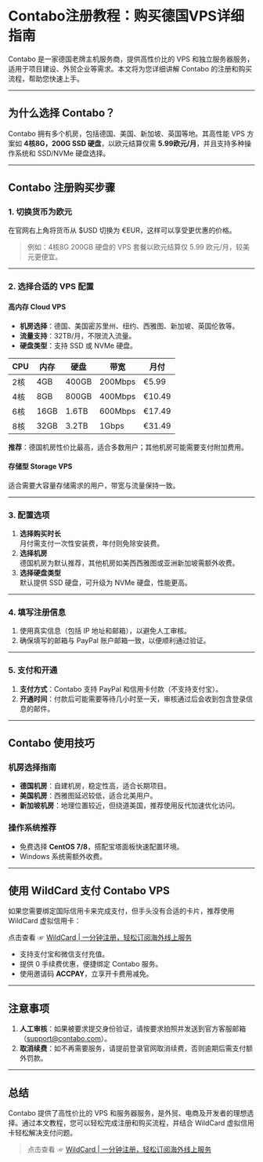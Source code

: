 # Contabo注册教程：购买德国VPS详细指南

Contabo 是一家德国老牌主机服务商，提供高性价比的 VPS 和独立服务器服务，适用于项目建设、外贸企业等需求。本文将为您详细讲解 Contabo 的注册和购买流程，帮助您快速上手。

---

## 为什么选择 Contabo？

Contabo 拥有多个机房，包括德国、美国、新加坡、英国等地。其高性能 VPS 方案如 **4核8G，200G SSD 硬盘**，以欧元结算仅需 **5.99欧元/月**，并且支持多种操作系统和 SSD/NVMe 硬盘选择。

---

## Contabo 注册购买步骤

### 1. 切换货币为欧元
在官网右上角将货币从 $USD 切换为 €EUR，这样可以享受更优惠的价格。

> 例如：4核8G 200GB 硬盘的 VPS 套餐以欧元结算仅 5.99 欧元/月，较美元更便宜。

---

### 2. 选择合适的 VPS 配置

#### 高内存 Cloud VPS
- **机房选择**：德国、美国密苏里州、纽约、西雅图、新加坡、英国伦敦等。
- **流量支持**：32TB/月，不限流入流量。
- **硬盘类型**：支持 SSD 或 NVMe 硬盘。

| CPU   | 内存   | 硬盘    | 带宽     | 月付     |
|-------|--------|---------|----------|----------|
| 2核   | 4GB    | 400GB   | 200Mbps  | €5.99    |
| 4核   | 8GB    | 800GB   | 400Mbps  | €10.49   |
| 6核   | 16GB   | 1.6TB   | 600Mbps  | €17.49   |
| 8核   | 32GB   | 3.2TB   | 1Gbps    | €31.49   |

**推荐**：德国机房性价比最高，适合多数用户；其他机房可能需要支付附加费用。

#### 存储型 Storage VPS
适合需要大容量存储需求的用户，带宽与流量保持一致。

---

### 3. 配置选项

1. **选择购买时长**  
   月付需支付一次性安装费，年付则免除安装费。
2. **选择机房**  
   德国机房为默认推荐，其他机房如美西西雅图或亚洲新加坡需额外收费。
3. **选择硬盘类型**  
   默认提供 SSD 硬盘，可升级为 NVMe 硬盘，性能更高。

---

### 4. 填写注册信息

1. 使用真实信息（包括 IP 地址和邮箱），以避免人工审核。
2. 确保填写的邮箱与 PayPal 账户邮箱一致，以便顺利通过验证。

---

### 5. 支付和开通

1. **支付方式**：Contabo 支持 PayPal 和信用卡付款（不支持支付宝）。
2. **开通时间**：付款后可能需要等待几小时至一天，审核通过后会收到包含登录信息的邮件。

---

## Contabo 使用技巧

### 机房选择指南
- **德国机房**：自建机房，稳定性高，适合长期项目。
- **美国机房**：西雅图延迟较低，适合北美用户。
- **新加坡机房**：地理位置较近，但绕道美国，推荐使用反代加速优化访问。

### 操作系统推荐
- 免费选择 **CentOS 7/8**，搭配宝塔面板快速配置环境。
- Windows 系统需额外收费。

---

## 使用 WildCard 支付 Contabo VPS

如果您需要绑定国际信用卡来完成支付，但手头没有合适的卡片，推荐使用 WildCard 虚拟信用卡：

点击查看 ☞ [WildCard | 一分钟注册，轻松订阅海外线上服务](https://bit.ly/bewildcard)  
- 支持支付宝和微信支付充值。
- 提供 0 手续费优惠，便捷绑定 Contabo 服务。
- 使用邀请码 **ACCPAY**，立享开卡费用减免。

---

## 注意事项

1. **人工审核**：如果被要求提交身份验证，请按要求拍照并发送到官方客服邮箱（support@contabo.com）。
2. **取消续费**：如不再需要服务，请提前登录官网取消续费，否则逾期后需支付额外罚款。

---

## 总结

Contabo 提供了高性价比的 VPS 和服务器服务，是外贸、电商及开发者的理想选择。通过本文教程，您可以轻松完成注册和购买流程，并结合 WildCard 虚拟信用卡轻松解决支付问题。

> 点击查看 ☞ [WildCard | 一分钟注册，轻松订阅海外线上服务](https://bit.ly/bewildcard)
